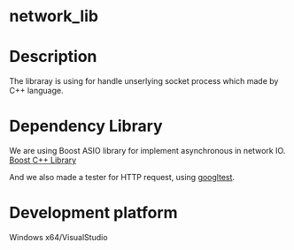 # network_lib
# Description
The libraray is using for handle unserlying socket process which made by C++ language.

# Dependency Library
We are using Boost ASIO library for implement asynchronous in network IO.
[Boost C++ Library](https://www.boost.org/users/download/)

And we also made a tester for HTTP request, using [googltest](https://github.com/google/googletest).


# Development platform
Windows x64/VisualStudio
